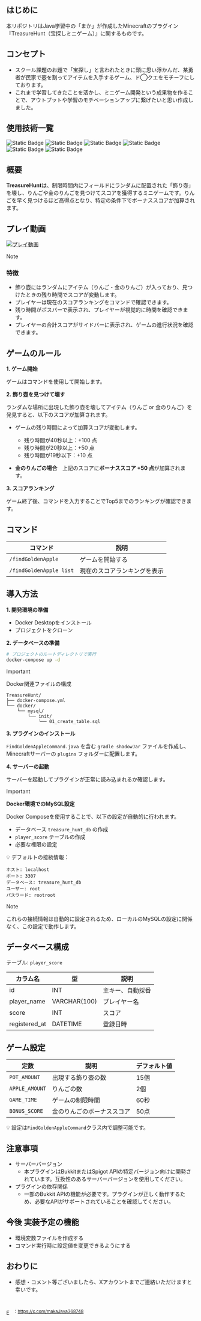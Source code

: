 ## はじめに
本リポジトリはJava学習中の「まか」が作成したMinecraftのプラグイン『TreasureHunt（宝探しミニゲーム）』に関するものです。


## コンセプト
- スクール課題のお題で「宝探し」と言われたときに頭に思い浮かんだ、某勇者が民家で壺を割ってアイテムを入手するゲーム、ド◯クエをモチーフにしております。
- これまで学習してきたことを活かし、ミニゲーム開発という成果物を作ることで、アウトプットや学習のモチベーションアップに繋げたいと思い作成しました。

## 使用技術一覧
<img alt="Static Badge" src="https://img.shields.io/badge/Java-v17-brightgreen?style=for-the-badge&labelColor=007396&color=4F4F4F"> <img alt="Static Badge" src="https://img.shields.io/badge/mysql-v8.0.37-brightgreen?style=for-the-badge&logo=mysql&logoColor=white&logoSize=auto&labelColor=%234479A1&color=4F4F4F"> <img alt="Static Badge" src="https://img.shields.io/badge/MyBatis-v3.5.16-brightgreen?style=for-the-badge&logoColor=white&logoSize=auto&labelColor=D74C4C&color=4F4F4F"> <img alt="Static Badge" src="https://img.shields.io/badge/spigotmc-v1.20.4-brightgreen?style=for-the-badge&logo=spigotmc&logoColor=white&logoSize=auto&labelColor=ED8106&color=333333"> <img alt="Static Badge" src="https://img.shields.io/badge/Minecraft-v1.20.4-brightgreen?style=for-the-badge&labelColor=55A630&color=593E1A"> <img alt="Static Badge" src="https://img.shields.io/badge/Docker-latest-brightgreen?style=for-the-badge&logo=docker&logoColor=white&labelColor=2496ED&color=4F4F4F">


## 概要

**TreasureHunt**は、制限時間内にフィールドにランダムに配置された「飾り壺」を壊し、りんごや金のりんごを見つけてスコアを獲得するミニゲームです。りんごを早く見つけるほど高得点となり、特定の条件下でボーナススコアが加算されます。

## プレイ動画

[![プレイ動画](https://img.youtube.com/vi/epIGIR9BIM8/0.jpg)](https://youtu.be/epIGIR9BIM8)

> [!NOTE]
> ### 特徴
> - 飾り壺にはランダムにアイテム（りんご・金のりんご）が入っており、見つけたときの残り時間でスコアが変動します。
> - プレイヤーは現在のスコアランキングをコマンドで確認できます。
> - 残り時間がボスバーで表示され、プレイヤーが視覚的に時間を確認できます。
> - プレイヤーの合計スコアがサイドバーに表示され、ゲームの進行状況を確認できます。

## ゲームのルール

**1. ゲーム開始**

ゲームはコマンドを使用して開始します。

**2. 飾り壺を見つけて壊す**

ランダムな場所に出現した飾り壺を壊してアイテム（りんご or 金のりんご）を発見すると、以下のスコアが加算されます。

   - ゲームの残り時間によって加算スコアが変動します。
     
     - 残り時間が40秒以上：+100 点
     - 残り時間が20秒以上：+50 点
     - 残り時間が19秒以下：+10 点
  - **金のりんごの場合**　上記のスコアに**ボーナススコア +50 点**が加算されます。

**3. スコアランキング**

ゲーム終了後、コマンドを入力することでTop5までのランキングが確認できます。


## コマンド

| コマンド | 説明 |
|-|-|
| `/findGoldenApple`       | ゲームを開始する |
| `/findGoldenApple list`  | 現在のスコアランキングを表示 |


## 導入方法

**1. 開発環境の準備**
   - Docker Desktopをインストール
   - プロジェクトをクローン

**2. データベースの準備**
   ```bash
   # プロジェクトのルートディレクトリで実行
   docker-compose up -d
   ```
> [!IMPORTANT]
> Docker関連ファイルの構成
> ```
> TreasureHunt/
> ├── docker-compose.yml
> └── docker/
>     └── mysql/
>         └── init/
>             └── 01_create_table.sql
> ```

**3. プラグインのインストール**

`FindGoldenAppleCommand.java` を含む `gradle shadowJar` ファイルを作成し、Minecraftサーバーの `plugins` フォルダーに配置します。

**4. サーバーの起動**

サーバーを起動してプラグインが正常に読み込まれるか確認します。

> [!IMPORTANT]
> **Docker環境でのMySQL設定**
> 
> Docker Composeを使用することで、以下の設定が自動的に行われます。
> - データベース `treasure_hunt_db` の作成
> - `player_score` テーブルの作成
> - 必要な権限の設定
>
> :bulb: デフォルトの接続情報：
> ```
> ホスト: localhost
> ポート: 3307
> データベース: treasure_hunt_db
> ユーザー: root
> パスワード: rootroot

> [!NOTE]
> これらの接続情報は自動的に設定されるため、ローカルのMySQLの設定に関係なく、この設定で動作します。


## データベース構成

テーブル: `player_score`

| カラム名 | 型 | 説明 |
|-|-|-|
| id | INT | 主キー、自動採番 |
| player_name | VARCHAR(100) | プレイヤー名 |
| score | INT | スコア |
| registered_at | DATETIME | 登録日時 |


## ゲーム設定

| 定数 | 説明 | デフォルト値 |
|-|-|-|
| `POT_AMOUNT`   | 出現する飾り壺の数 | 15個 |  
| `APPLE_AMOUNT` | りんごの数 | 2個 |   
| `GAME_TIME`    | ゲームの制限時間 | 60秒 |
| `BONUS_SCORE`  | 金のりんごのボーナススコア | 50点 | 

:bulb:  設定は`FindGoldenAppleCommand`クラス内で調整可能です。


## 注意事項
- サーバーバージョン
   - 本プラグインはBukkitまたはSpigot APIの特定バージョン向けに開発されています。互換性のあるサーバーバージョンを使用してください。
- プラグインの依存関係
   - 一部のBukkit APIの機能が必要です。プラグインが正しく動作するため、必要なAPIがサポートされていることを確認してください。

## 今後 実装予定の機能
- 環境変数ファイルを作成する
- コマンド実行時に設定値を変更できるようにする

## おわりに
- 感想・コメント等ございましたら、Xアカウントまでご連絡いただけますと幸いです。

<img src="https://github.com/user-attachments/assets/5df37342-c70e-4e0d-b9cd-21e390c9069c" style="width: 15px; height: auto; margin-top: 30px;" alt="Example SVG"> <sup>：https://x.com/makaJava368748</sup>
